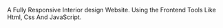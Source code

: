 A Fully Responsive Interior design Website.
Using the Frontend Tools Like Html, Css And JavaScript.
